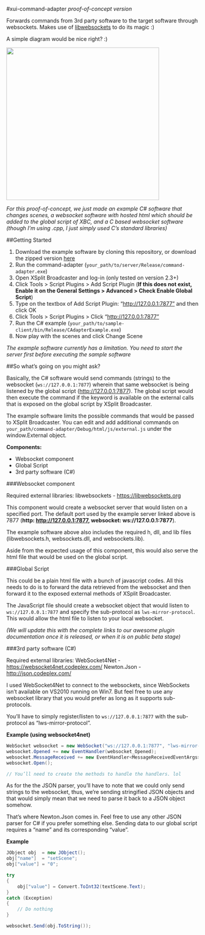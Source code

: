 #xui-command-adapter
*proof-of-concept version*

Forwards commands from 3rd party software to the target software through websockets.
Makes use of [libwebsockets](https://libwebsockets.org/) to do its magic :)

A simple diagram would be nice right? :)

<img src="https://cdn.rawgit.com/SplitmediaLabsLimited/xui-command-adapter/master/flow.png" width="400px" />

*For this proof-of-concept, we just made an example C# software that changes*
*scenes, a websocket software with hosted html which should be added to the*
*global script of XBC, and a C based websocket software (though I’m using .cpp,*
*I just simply used C’s standard libraries)*

##Getting Started

1. Download the example software by cloning this repository, or download the zipped version [here](https://drive.google.com/a/splitmedialabs.com/file/d/0B2hcWcqwwqAXLXlDRUF5WmZvY00/view?usp=sharing)
2. Run the command-adapter (`your_path/to/server/Release/command-adapter.exe`)
3. Open XSplit Broadcaster and log-in (only tested on version 2.3+)
4. Click Tools > Script Plugins > Add Script Plugin (**If this does not exist, Enable it on the General Settings > Advanced > Check Enable Global Script**)
5. Type on the textbox of Add Script Plugin: “http://127.0.0.1:7877” and then click OK
6. Click Tools > Script Plugins > Click “http://127.0.0.1:7877”
7. Run the C# example (`your_path/to/sample-client/bin/Release/CAdapterExample.exe`)
8. Now play with the scenes and click Change Scene

*The example software currently has a limitation. You need to start the server first before executing the sample software*

##So what’s going on you might ask?

Basically, the C# software would send commands (strings) to the websocket (`ws://127.0.0.1:7877`) wherein that same websocket is being listened by the global script (http://127.0.0.1:7877). The global script would then execute the command if the keyword is available on the external calls that is exposed on the global script by XSplit Broadcaster.

The example software limits the possible commands that would be passed to XSplit Broadcaster. You can edit and add additional commands on `your_path/command-adapter/Debug/html/js/external.js` under the window.External object.

**Components:**

- Websocket component
- Global Script
- 3rd party software (C#)

###Websocket component

Required external libraries:
libwebsockets - https://libwebsockets.org

This component would create a websocket server that would listen on a specified port. The default port used by the example server linked above is 7877 (**http: http://127.0.0.1:7877, websocket: ws://127.0.0.1:7877**).

The example software above also includes the required h, dll, and lib files (libwebsockets.h, websockets.dll, and websockets.lib).

Aside from the expected usage of this component, this would also serve the html file that would be used on the global script.


###Global Script

This could be a plain html file with a bunch of javascript codes. All this needs to do is to forward the data retrieved from the websocket and then forward it to the exposed external methods of XSplit Broadcaster.

The JavaScript file should create a websocket object that would listen to `ws://127.0.0.1:7877` and specify the sub-protocol as `lws-mirror-protocol`. This would allow the html file to listen to your local websocket.

*(We will update this with the complete links to our awesome plugin documentation once it is released, or when it is on public beta stage)*


###3rd party software (C#)

Required external libraries:
WebSocket4Net - https://websocket4net.codeplex.com/
Newton.Json - http://json.codeplex.com/

I used WebSocket4Net to connect to the websockets, since WebSockets isn’t available on VS2010 running on Win7. But feel free to use any websocket library that you would prefer as long as it supports sub-protocols.

You’ll have to simply register/listen to `ws://127.0.0.1:7877` with the sub-protocol as “lws-mirror-protocol”.

**Example (using websocket4net)**
```csharp
WebSocket websocket = new WebSocket("ws://127.0.0.1:7877", "lws-mirror-protocol");
websocket.Opened += new EventHandler(websocket_Opened);
websocket.MessageReceived += new EventHandler<MessageReceivedEventArgs>(websocket_MessageReceived);
websocket.Open();

// You’ll need to create the methods to handle the handlers. lol
```

As for the the JSON parser, you’ll have to note that we could only send strings to the websocket, thus, we’re sending stringified JSON objects and that would simply mean that we need to parse it back to a JSON object somehow.

That’s where Newton.Json comes in. Feel free to use any other JSON parser for C# if you prefer something else. Sending data to our global script requires a “name” and its corresponding “value”.

**Example**
```csharp
JObject obj  = new JObject();
obj["name"]  = "setScene";
obj["value"] = "0";

try
{
    obj["value"] = Convert.ToInt32(textScene.Text);
}
catch (Exception)
{
    // Do nothing
}

websocket.Send(obj.ToString());
```
